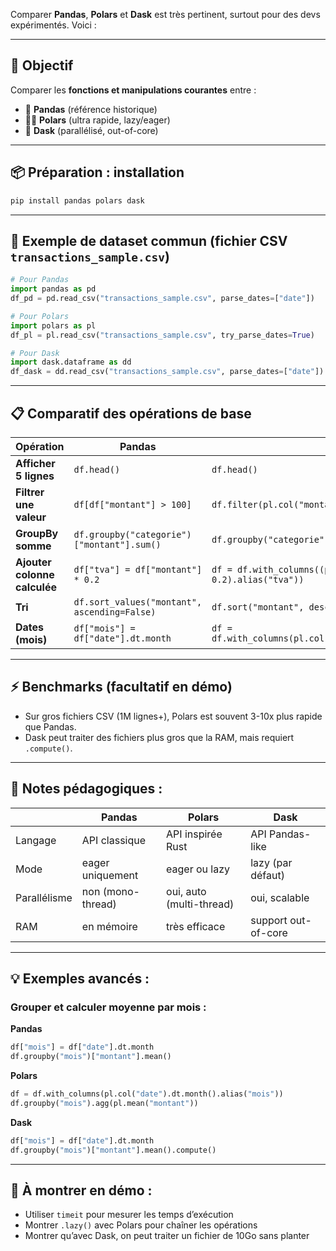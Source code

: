 Comparer **Pandas**, **Polars** et **Dask** est très pertinent, surtout pour des devs expérimentés. Voici :

---

## 🎯 **Objectif**
Comparer les **fonctions et manipulations courantes** entre :
- 🐼 **Pandas** (référence historique)
- 🐻‍❄️ **Polars** (ultra rapide, lazy/eager)
- 🧱 **Dask** (parallélisé, out-of-core)

---

## 📦 Préparation : installation

```bash
pip install pandas polars dask
```

---

## 🧪 Exemple de dataset commun (fichier CSV `transactions_sample.csv`)

```python
# Pour Pandas
import pandas as pd
df_pd = pd.read_csv("transactions_sample.csv", parse_dates=["date"])

# Pour Polars
import polars as pl
df_pl = pl.read_csv("transactions_sample.csv", try_parse_dates=True)

# Pour Dask
import dask.dataframe as dd
df_dask = dd.read_csv("transactions_sample.csv", parse_dates=["date"])
```

---

## 📋 Comparatif des opérations de base

| Opération | Pandas | Polars | Dask |
|----------|--------|--------|------|
| **Afficher 5 lignes** | `df.head()` | `df.head()` | `df.head()` |
| **Filtrer une valeur** | `df[df["montant"] > 100]` | `df.filter(pl.col("montant") > 100)` | `df[df["montant"] > 100].compute()` |
| **GroupBy somme** | `df.groupby("categorie")["montant"].sum()` | `df.groupby("categorie").agg(pl.sum("montant"))` | `df.groupby("categorie")["montant"].sum().compute()` |
| **Ajouter colonne calculée** | `df["tva"] = df["montant"] * 0.2` | `df = df.with_columns((pl.col("montant") * 0.2).alias("tva"))` | `df["tva"] = df["montant"] * 0.2` *(puis `.compute()`)* |
| **Tri** | `df.sort_values("montant", ascending=False)` | `df.sort("montant", descending=True)` | `df.sort_values("montant", ascending=False).compute()` |
| **Dates (mois)** | `df["mois"] = df["date"].dt.month` | `df = df.with_columns(pl.col("date").dt.month().alias("mois"))` | `df["mois"] = df["date"].dt.month` |

---

## ⚡ Benchmarks (facultatif en démo)
- Sur gros fichiers CSV (1M lignes+), Polars est souvent 3-10x plus rapide que Pandas.
- Dask peut traiter des fichiers plus gros que la RAM, mais requiert `.compute()`.

---

## 📎 Notes pédagogiques :

| | Pandas | Polars | Dask |
|--|--------|--------|------|
| Langage | API classique | API inspirée Rust | API Pandas-like |
| Mode | eager uniquement | eager ou lazy | lazy (par défaut) |
| Parallélisme | non (mono-thread) | oui, auto (multi-thread) | oui, scalable |
| RAM | en mémoire | très efficace | support out-of-core |

---

## 💡 Exemples avancés :

### Grouper et calculer moyenne par mois :

**Pandas**
```python
df["mois"] = df["date"].dt.month
df.groupby("mois")["montant"].mean()
```

**Polars**
```python
df = df.with_columns(pl.col("date").dt.month().alias("mois"))
df.groupby("mois").agg(pl.mean("montant"))
```

**Dask**
```python
df["mois"] = df["date"].dt.month
df.groupby("mois")["montant"].mean().compute()
```

---

## 🧠 À montrer en démo :
- Utiliser `timeit` pour mesurer les temps d’exécution
- Montrer `.lazy()` avec Polars pour chaîner les opérations
- Montrer qu’avec Dask, on peut traiter un fichier de 10Go sans planter